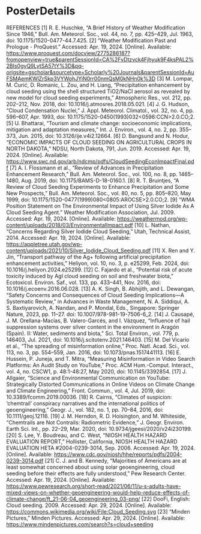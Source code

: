 # PosterDetails
REFERENCES
[1]	R. E. Huschke, “A Brief History of Weather Modification Since 1946,” Bull. Am. Meteorol. Soc., vol. 44, no. 7, pp. 425–429, Jul. 1963, doi: 10.1175/1520-0477-44.7.425.
[2]	“Weather Modification Past and Prologue - ProQuest.” Accessed: Apr. 19, 2024. [Online]. Available: https://www.proquest.com/docview/2775286187?fromopenview=true&parentSessionId=CA%2FvDtzvck4Fjhyuk9F4ksPAL2%2BIs0gyQ9LytSA57tY%3D&pq-origsite=gscholar&sourcetype=Scholarly%20Journals&parentSessionId=AuFSMAemKWlZrSkp3VYWohJYiN0rr00nmQsM0kNHn0k%3D
[3]	M. Lompar, M. Ćurić, D. Romanic, L. Zou, and H. Liang, “Precipitation enhancement by cloud seeding using the shell structured TiO2/NaCl aerosol as revealed by new model for cloud seeding experiments,” Atmospheric Res., vol. 212, pp. 202–212, Nov. 2018, doi: 10.1016/j.atmosres.2018.05.021.
[4]	J. G. Hudson, “Cloud Condensation Nuclei,” J. Appl. Meteorol. Climatol., vol. 32, no. 4, pp. 596–607, Apr. 1993, doi: 10.1175/1520-0450(1993)032<0596:CCN>2.0.CO;2.
[5]	U. Bhattarai, “Tourism and climate change: socioeconomic implications, mitigation and adaptation measures,” Int. J. Environ., vol. 4, no. 2, pp. 355–373, Jun. 2015, doi: 10.3126/ije.v4i2.12664.
[6]	D. Bangsund and N. Hodur, “ECONOMIC IMPACTS OF CLOUD SEEDING ON AGRICULTURAL CROPS IN NORTH DAKOTA,” NDSU, North Dakota, 791, Jun. 2019. Accessed: Apr. 19, 2024. [Online]. Available: https://www.swc.nd.gov/arb/ndcmp/pdfs/CloudSeedingEconImpactFinal.pdf
[7]	A. I. Flossmann et al., “Review of Advances in Precipitation Enhancement Research,” Bull. Am. Meteorol. Soc., vol. 100, no. 8, pp. 1465–1480, Aug. 2019, doi: 10.1175/BAMS-D-18-0160.1.
[8]	R. T. Bruintjes, “A Review of Cloud Seeding Experiments to Enhance Precipitation and Some New Prospects,” Bull. Am. Meteorol. Soc., vol. 80, no. 5, pp. 805–820, May 1999, doi: 10.1175/1520-0477(1999)080<0805:AROCSE>2.0.CO;2.
[9]	“WMA Position Statement on The Environmental Impact of Using Silver Iodide As A Cloud Seeding Agent.” Weather Modification Association, Jul. 2009. Accessed: Apr. 19, 2024. [Online]. Available: https://weathermod.org/wp-content/uploads/2018/03/EnvironmentalImpact.pdf
[10]	L. Nathan, “Concerns Regarding Silver Iodide Cloud Seeding,” Utah, Technical Assist, 2014. Accessed: Apr. 19, 2024. [Online]. Available: https://appletree.utah.gov/wp-content/uploads/2021/10/Silver_Iodide_Cloud_Seeding.pdf
[11]	X. Ren and Y. Jin, “Transport pathway of the Ag+ following artificial precipitation enhancement activities,” Heliyon, vol. 10, no. 3, p. e25299, Feb. 2024, doi: 10.1016/j.heliyon.2024.e25299.
[12]	C. Fajardo et al., “Potential risk of acute toxicity induced by AgI cloud seeding on soil and freshwater biota,” Ecotoxicol. Environ. Saf., vol. 133, pp. 433–441, Nov. 2016, doi: 10.1016/j.ecoenv.2016.06.028.
[13]	A. K. Singh, B. Abhijith, and L. Dewangan, “Safety Concerns and Consequences of Cloud Seeding Implications—A Systematic Review,” in Advances in Waste Management, N. A. Siddiqui, A. S. Baxtiyarovich, A. Nandan, and P. Mondal, Eds., Singapore: Springer Nature, 2023, pp. 11–27. doi: 10.1007/978-981-19-7506-6_2.
[14]	J. Causapé, J. M. Orellana-Macías, B. Valero-Garcés, and I. Vázquez, “Influence of hail suppression systems over silver content in the environment in Aragón (Spain). II: Water, sediments and biota,” Sci. Total Environ., vol. 779, p. 146403, Jul. 2021, doi: 10.1016/j.scitotenv.2021.146403.
[15]	M. Del Vicario et al., “The spreading of misinformation online,” Proc. Natl. Acad. Sci., vol. 113, no. 3, pp. 554–559, Jan. 2016, doi: 10.1073/pnas.1517441113.
[16]	E. Hussein, P. Juneja, and T. Mitra, “Measuring Misinformation in Video Search Platforms: An Audit Study on YouTube,” Proc. ACM Hum.-Comput. Interact., vol. 4, no. CSCW1, p. 48:1-48:27, May 2020, doi: 10.1145/3392854.
[17]	J. Allgaier, “Science and Environmental Communication on YouTube: Strategically Distorted Communications in Online Videos on Climate Change and Climate Engineering,” Front. Commun., vol. 4, Jul. 2019, doi: 10.3389/fcomm.2019.00036.
[18]	R. Cairns, “Climates of suspicion: ‘chemtrail’ conspiracy narratives and the international politics of geoengineering,” Geogr. J., vol. 182, no. 1, pp. 70–84, 2016, doi: 10.1111/geoj.12116.
[19]	J. M. Herndon, R. D. Hoisington, and M. Whiteside, “Chemtrails are Not Contrails: Radiometric Evidence,” J. Geogr. Environ. Earth Sci. Int., pp. 22–29, Mar. 2020, doi: 10.9734/jgeesi/2020/v24i230199.
[20]	S. Lee, Y. Boudreau, and C. West, “NIOSH HEALTH HAZARD EVALUATION REPORT,” Hollister, California, NIOSH HEALTH HAZARD EVALUATION HETA #2004-0239-3014, Sep. 2006. Accessed: Apr. 19, 2024. [Online]. Available: https://www.cdc.gov/niosh/hhe/reports/pdfs/2004-0239-3014.pdf
[21]	C. J. and B. Kennedy, “Majorities of Americans are at least somewhat concerned about using solar geoengineering, cloud seeding before their effects are fully understood,” Pew Research Center. Accessed: Apr. 19, 2024. [Online]. Available: https://www.pewresearch.org/short-read/2021/06/11/u-s-adults-have-mixed-views-on-whether-geoengineering-would-help-reduce-effects-of-climate-change/ft_21-06-04_geoengineering_03-png/
[22]	DooFi, English:  Cloud seeding. 2009. Accessed: Apr. 29, 2024. [Online]. Available: https://commons.wikimedia.org/wiki/File:Cloud_Seeding.svg
[23]	“Minden Pictures,” Minden Pictures. Accessed: Apr. 29, 2024. [Online]. Available: https://www.mindenpictures.com/search?s=cloud+seeding
